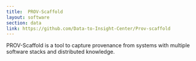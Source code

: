 ```yaml
---
title:  PROV-Scaffold
layout: software
section: data
link: https://github.com/Data-to-Insight-Center/Prov-scaffold
---
```


PROV-Scaffold is a tool to capture provenance from systems with multiple
software stacks and distributed knowledge. 

